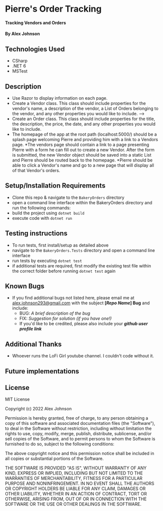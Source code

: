 # Pierre's Order Tracking

#### Tracking Vendors and Orders

#### By Alex Johnson

## Technologies Used

* CSharp
* .NET 6
* MSTest

## Description
* Use Razor to display information on each page.
* Create a Vendor class. This class should include properties for the vendor's name, a description of the vendor, a List of Orders belonging to the vendor, and any other properties you would like to include. -->
* Create an Order class. This class should include properties for the title, the description, the price, the date, and any other properties you would like to include.
* The homepage of the app at the root path (localhost:5000/) should be a splash page welcoming Pierre and providing him with a link to a Vendors page.
*The vendors page should contain a link to a page presenting Pierre with a form he can fill out to create a new Vendor. After the form is submitted, the new Vendor object should be saved into a static List and Pierre should be routed back to the homepage.
*Pierre should be able to click a Vendor's name and go to a new page that will display all of that Vendor's orders.
<!-- <!-- *Pierre should be provided with a link to a page presenting him with a form to create a new Order for a particular Vendor. Hint: The route for this page might look something like: "/vendors/1/orders/new". -->


## Setup/Installation Requirements

* Clone this repo & navigate to the `BakeryOrders` directory
* open a command line interface within the BakeryOrders directory and run the following commands:
* build the project using `dotnet build`
* execute code with `dotnet run`

## Testing instructions

* To run tests, first install/setup as detailed above
* navigate to the `BakeryOrders.Tests` directory and open a command line interface
* run tests by executing `dotnet test`
* if additional tests are required, first modify the existing test file within the correct folder before running `dotnet test` again



## Known Bugs

* If you find additional bugs not listed here, please email me at alex.johnson293@gmail.com with the subject **[_Repo Name_] Bug** and include:
  * BUG: _A brief description of the bug_
  * FIX: _Suggestion for solution (if you have one!)_
  * If you'd like to be credited, please also include your **_github user profile link_**

## Additional Thanks

* Whoever runs the LoFi Girl youtube channel. I couldn't code without it.

## Future implementations


## License
MIT License

Copyright (c) 2022 Alex Johnson

Permission is hereby granted, free of charge, to any person obtaining a copy
of this software and associated documentation files (the "Software"), to deal
in the Software without restriction, including without limitation the rights
to use, copy, modify, merge, publish, distribute, sublicense, and/or sell
copies of the Software, and to permit persons to whom the Software is
furnished to do so, subject to the following conditions:

The above copyright notice and this permission notice shall be included in all
copies or substantial portions of the Software.

THE SOFTWARE IS PROVIDED "AS IS", WITHOUT WARRANTY OF ANY KIND, EXPRESS OR IMPLIED, 
INCLUDING BUT NOT LIMITED TO THE WARRANTIES OF MERCHANTABILITY, FITNESS FOR A PARTICULAR 
PURPOSE AND NONINFRINGEMENT. IN NO EVENT SHALL THE AUTHORS OR COPYRIGHT HOLDERS 
BE LIABLE FOR ANY CLAIM, DAMAGES OR OTHER LIABILITY, WHETHER IN AN ACTION OF CONTRACT,
TORT OR OTHERWISE, ARISING FROM, OUT OF OR IN CONNECTION WITH THE SOFTWARE OR THE USE
OR OTHER DEALINGS IN THE SOFTWARE.